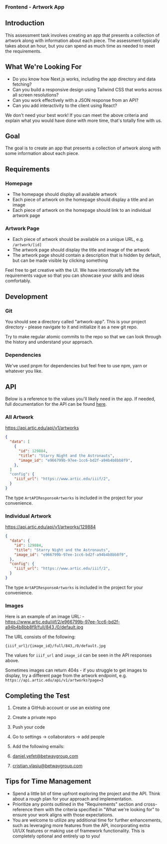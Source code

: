 ### Frontend - Artwork App

## Introduction

This assessment task involves creating an app that presents a collection of artwork along with information about each piece. The assessment typically takes about an hour, but you can spend as much time as needed to meet the requirements.

## What We're Looking For

- Do you know how Next.js works, including the app directory and data fetching?
- Can you build a responsive design using Tailwind CSS that works across all screen resolutions?
- Can you work effectively with a JSON response from an API?
- Can you add interactivity to the client using React?


We don't need your best work! If you can meet the above criteria and explain what you would have done with more time, that's totally fine with us.

## Goal

The goal is to create an app that presents a collection of artwork along with some information about each piece.

## Requirements

### Homepage

- The homepage should display all available artwork
- Each piece of artwork on the homepage should display a title and an image
- Each piece of artwork on the homepage should link to an individual artwork page


### Artwork Page

- Each piece of artwork should be available on a unique URL, e.g. `/artwork/[id]`
- The artwork page should display the title and image of the artwork
- The artwork page should contain a description that is hidden by default, but can be made visible by clicking something


Feel free to get creative with the UI. We have intentionally left the requirements vague so that you can showcase your skills and ideas comfortably.

## Development

### Git

You should see a directory called "artwork-app". This is your project directory - please navigate to it and initialize it as a new git repo.

Try to make regular atomic commits to the repo so that we can look through the history and understand your approach.

### Dependencies

We've used pnpm for dependencies but feel free to use npm, yarn or whatever you like.

## API

Below is a reference to the values you'll likely need in the app. If needed, full documentation for the API can be found [here](https://api.artic.edu/docs/).

### All Artwork

https://api.artic.edu/api/v1/artworks

```json
{
  "data": [
    {
      "id": 129884,
      "title": "Starry Night and the Astronauts",
      "image_id": "e966799b-97ee-1cc6-bd2f-a94b4b8bb8f9",
    },
  ]
  "config": {
    "iiif_url": "https://www.artic.edu/iiif/2",
  }
}
```

The type `ArtAPIResponseArtworks` is included in the project for your convenience.

### Individual Artwork

https://api.artic.edu/api/v1/artworks/129884

```json
{
  "data": {
    "id": 129884,
    "title": "Starry Night and the Astronauts",
    "image_id": "e966799b-97ee-1cc6-bd2f-a94b4b8bb8f9",
  },
  "config": {
    "iiif_url": "https://www.artic.edu/iiif/2",
  }
}
```

The type `ArtAPIResponseArtworks` is included in the project for your convenience.

### Images

Here is an example of an image URL: -
https://www.artic.edu/iiif/2/e966799b-97ee-1cc6-bd2f-a94b4b8bb8f9/full/843,/0/default.jpg

The URL consists of the following:

```plaintext
{iiif_url}/{image_id}/full/843,/0/default.jpg
```

The values for `iiif_url` and `image_id` can be seen in the API responses above.

Sometimes images can return 404s - if you struggle to get images to display, try a different page from the artwork endpoint, e.g. `https://api.artic.edu/api/v1/artworks?page=3`

## Completing the Test

1. Create a GitHub account or use an existing one
2. Create a private repo
3. Push your code
4. Go to settings → collaborators → add people
5. Add the following emails:

1. [daniel.yefet@betwaygroup.com](mailto:daniel.yefet@betwaygroup.com)
2. [cristian.vlasiu@betwaygroup.com](mailto:cristian.vlasiu@betwaygroup.com)





## Tips for Time Management

- Spend a little bit of time upfront exploring the project and the API. Think about a rough plan for your approach and implementation.
- Prioritize any points outlined in the "Requirements" section and cross-reference them with the criteria specified in "What we're looking for" to ensure your work aligns with those expectations.
- You are welcome to utilize any additional time for further enhancements, such as leveraging more features from the API, incorporating extra UI/UX features or making use of framework functionality. This is completely optional and entirely up to you!

